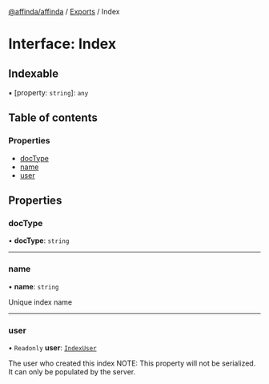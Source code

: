 [@affinda/affinda](../README.md) / [Exports](../modules.md) / Index

# Interface: Index

## Indexable

▪ [property: `string`]: `any`

## Table of contents

### Properties

- [docType](Index.md#doctype)
- [name](Index.md#name)
- [user](Index.md#user)

## Properties

### docType

• **docType**: `string`

___

### name

• **name**: `string`

Unique index name

___

### user

• `Readonly` **user**: [`IndexUser`](IndexUser.md)

The user who created this index
NOTE: This property will not be serialized. It can only be populated by the server.

